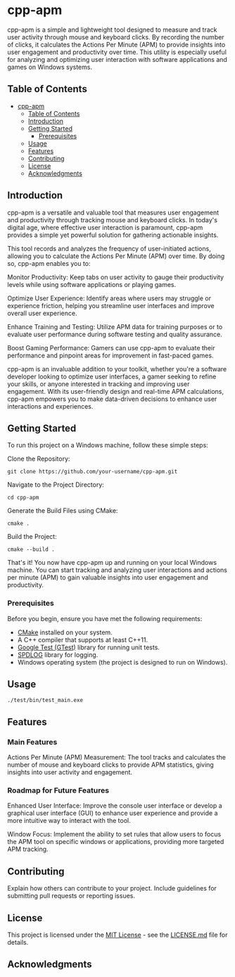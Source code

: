 # cpp-apm

cpp-apm is a simple and lightweight tool designed to measure and track user activity through mouse and keyboard clicks. By recording the number of clicks, it calculates the Actions Per Minute (APM) to provide insights into user engagement and productivity over time. This utility is especially useful for analyzing and optimizing user interaction with software applications and games on Windows systems.

## Table of Contents

- [cpp-apm](#project-name)
  - [Table of Contents](#table-of-contents)
  - [Introduction](#introduction)
  - [Getting Started](#getting-started)
    - [Prerequisites](#prerequisites)
  - [Usage](#usage)
  - [Features](#features)
  - [Contributing](#contributing)
  - [License](#license)
  - [Acknowledgments](#acknowledgments)

## Introduction

cpp-apm is a versatile and valuable tool that measures user engagement and productivity through tracking mouse and keyboard clicks. In today's digital age, where effective user interaction is paramount, cpp-apm provides a simple yet powerful solution for gathering actionable insights.

This tool records and analyzes the frequency of user-initiated actions, allowing you to calculate the Actions Per Minute (APM) over time. By doing so, cpp-apm enables you to:

Monitor Productivity: Keep tabs on user activity to gauge their productivity levels while using software applications or playing games.

Optimize User Experience: Identify areas where users may struggle or experience friction, helping you streamline user interfaces and improve overall user experience.

Enhance Training and Testing: Utilize APM data for training purposes or to evaluate user performance during software testing and quality assurance.

Boost Gaming Performance: Gamers can use cpp-apm to evaluate their performance and pinpoint areas for improvement in fast-paced games.

cpp-apm is an invaluable addition to your toolkit, whether you're a software developer looking to optimize user interfaces, a gamer seeking to refine your skills, or anyone interested in tracking and improving user engagement. With its user-friendly design and real-time APM calculations, cpp-apm empowers you to make data-driven decisions to enhance user interactions and experiences.

## Getting Started

To run this project on a Windows machine, follow these simple steps:

Clone the Repository:

```
git clone https://github.com/your-username/cpp-apm.git
```
Navigate to the Project Directory:

```
cd cpp-apm
```
Generate the Build Files using CMake:
```
cmake .
```
Build the Project:
```
cmake --build .
```
That's it! You now have cpp-apm up and running on your local Windows machine. You can start tracking and analyzing user interactions and actions per minute (APM) to gain valuable insights into user engagement and productivity.

### Prerequisites

Before you begin, ensure you have met the following requirements:

- [CMake](https://cmake.org/) installed on your system.
- A C++ compiler that supports at least C++11.
- [Google Test (GTest)](https://github.com/google/googletest) library for running unit tests.
- [SPDLOG](https://github.com/gabime/spdlog) library for logging.
- Windows operating system (the project is designed to run on Windows).

## Usage

```
./test/bin/test_main.exe
```

## Features

### Main Features
Actions Per Minute (APM) Measurement: The tool tracks and calculates the number of mouse and keyboard clicks to provide APM statistics, giving insights into user activity and engagement.

### Roadmap for Future Features
Enhanced User Interface: Improve the console user interface or develop a graphical user interface (GUI) to enhance user experience and provide a more intuitive way to interact with the tool.

Window Focus: Implement the ability to set rules that allow users to focus the APM tool on specific windows or applications, providing more targeted APM tracking.

## Contributing

Explain how others can contribute to your project. Include guidelines for submitting pull requests or reporting issues.

## License

This project is licensed under the [MIT License](LICENSE.md) - see the [LICENSE.md](LICENSE.md) file for details.

## Acknowledgments
